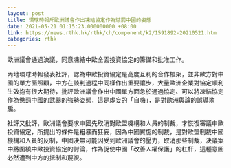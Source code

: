 ```yaml
---
layout: post
title: 環球時報斥歐洲議會作出凍結協定作為懲罰中國的姿態
date: 2021-05-21 01:15:23.000000000 +08:00
link: https://news.rthk.hk/rthk/ch/component/k2/1591892-20210521.htm
categories: rthk
---
```


歐洲議會通過決議，同意凍結中歐全面投資協定的籌備和批准工作。

內地環球時報發表社評，認為中歐投資協定是高度互利的合作框架，並非歐方對中國的單方面照顧，中方在談判過程中同樣作出重要讓步，大量歐洲企業對協定順利生效抱有很大期待，批評歐洲議會作出中國單方面急於通過協定、可以將凍結協定作為懲罰中國的武器的強勢姿態，這是虛妄的「自嗨」，是對歐洲輿論的誤導欺騙。

社評又批評，歐洲議會要求中國先取消對歐盟機構和人員的制裁，才恢復審議中歐投資協定，所提出的條件是粗暴而狂妄，因為中國實施的制裁，是對歐盟制裁中國機構和人員的反制，中國決無可能因受到歐洲議會的壓力，取消那些制裁，決議案中將圍繞中歐投資協定的討論，作為促使中國「改善人權保護」的杠杆，這種意圖必然遭到中方的抵制和蔑視。
